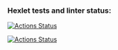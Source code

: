 ### Hexlet tests and linter status:

[![Actions Status](https://github.com/pochka15/devops-for-programmers-project-74/workflows/hexlet-check/badge.svg)](https://github.com/pochka15/devops-for-programmers-project-74/actions)

[![Actions Status](https://github.com/pochka15/devops-for-programmers-project-74/workflows/push/badge.svg)](https://github.com/pochka15/devops-for-programmers-project-74/actions)
